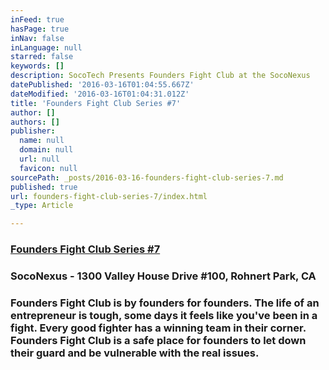 ```yaml
---
inFeed: true
hasPage: true
inNav: false
inLanguage: null
starred: false
keywords: []
description: SocoTech Presents Founders Fight Club at the SocoNexus
datePublished: '2016-03-16T01:04:55.667Z'
dateModified: '2016-03-16T01:04:31.012Z'
title: 'Founders Fight Club Series #7'
author: []
authors: []
publisher:
  name: null
  domain: null
  url: null
  favicon: null
sourcePath: _posts/2016-03-16-founders-fight-club-series-7.md
published: true
url: founders-fight-club-series-7/index.html
_type: Article

---
```

### [Founders Fight Club Series \#7][0]

### SocoNexus - 1300 Valley House Drive \#100, Rohnert Park, CA 

### Founders Fight Club is by founders for founders.  The life of an entrepreneur is tough, some days it feels like you've been in a fight. Every good fighter has a winning team in their corner. Founders Fight Club is a safe place for founders to let down their guard and be vulnerable with the real issues. 

[0]: http://www.meetup.com/socotech/events/228788803/